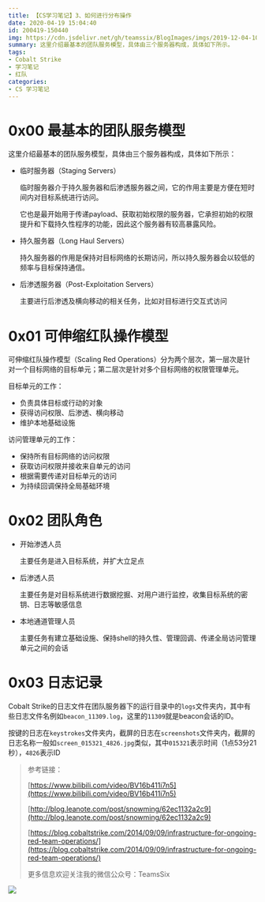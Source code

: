 ```yaml
---
title: 【CS学习笔记】3、如何进行分布操作
date: 2020-04-19 15:04:40
id: 200419-150440
img: https://cdn.jsdelivr.net/gh/teamssix/BlogImages/imgs/2019-12-04-101402.jpg
summary: 这里介绍最基本的团队服务模型，具体由三个服务器构成，具体如下所示。
tags:
- Cobalt Strike
- 学习笔记
- 红队
categories:
- CS 学习笔记
---
```


# 0x00 最基本的团队服务模型

这里介绍最基本的团队服务模型，具体由三个服务器构成，具体如下所示：

* 临时服务器（Staging Servers）

  临时服务器介于持久服务器和后渗透服务器之间，它的作用主要是方便在短时间内对目标系统进行访问。

  它也是最开始用于传递payload、获取初始权限的服务器，它承担初始的权限提升和下载持久性程序的功能，因此这个服务器有较高暴露风险。

* 持久服务器（Long Haul Servers）

  持久服务器的作用是保持对目标网络的长期访问，所以持久服务器会以较低的频率与目标保持通信。

* 后渗透服务器（Post-Exploitation Servers）

  主要进行后渗透及横向移动的相关任务，比如对目标进行交互式访问

# 0x01 可伸缩红队操作模型

可伸缩红队操作模型（Scaling Red Operations）分为两个层次，第一层次是针对一个目标网络的目标单元；第二层次是针对多个目标网络的权限管理单元。

目标单元的工作：

* 负责具体目标或行动的对象
* 获得访问权限、后渗透、横向移动
* 维护本地基础设施

访问管理单元的工作：

* 保持所有目标网络的访问权限
* 获取访问权限并接收来自单元的访问
* 根据需要传递对目标单元的访问
* 为持续回调保持全局基础环境

# 0x02 团队角色

* 开始渗透人员

  主要任务是进入目标系统，并扩大立足点

* 后渗透人员

  主要任务是对目标系统进行数据挖掘、对用户进行监控，收集目标系统的密钥、日志等敏感信息

* 本地通道管理人员

  主要任务有建立基础设施、保持shell的持久性、管理回调、传递全局访问管理单元之间的会话

# 0x03 日志记录

Cobalt Strike的日志文件在团队服务器下的运行目录中的`logs`文件夹内，其中有些日志文件名例如`beacon_11309.log`，这里的`11309`就是beacon会话的ID。

按键的日志在`keystrokes`文件夹内，截屏的日志在`screenshots`文件夹内，截屏的日志名称一般如`screen_015321_4826.jpg`类似，其中`015321`表示时间（1点53分21秒），`4826`表示ID

> 参考链接：
>
> [https://www.bilibili.com/video/BV16b411i7n5](https://www.bilibili.com/video/BV16b411i7n5)
>
> [http://blog.leanote.com/post/snowming/62ec1132a2c9](http://blog.leanote.com/post/snowming/62ec1132a2c9)
>
> [https://blog.cobaltstrike.com/2014/09/09/infrastructure-for-ongoing-red-team-operations/](https://blog.cobaltstrike.com/2014/09/09/infrastructure-for-ongoing-red-team-operations/)
>
> 更多信息欢迎关注我的微信公众号：TeamsSix

![](https://cdn.jsdelivr.net/gh/teamssix/BlogImages/imgs/TeamsSix_Subscription_Logo2.png)